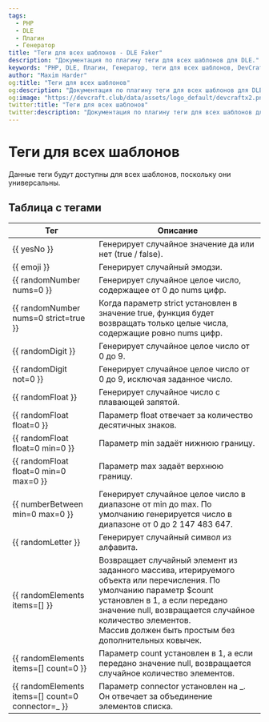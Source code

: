 ```yaml
---
tags:
  - PHP
  - DLE
  - Плагин
  - Генератор
title: "Теги для всех шаблонов - DLE Faker"
description: "Документация по плагину теги для всех шаблонов для DLE."
keywords: "PHP, DLE, Плагин, Генератор, теги для всех шаблонов, DevCraft, документация"
author: "Maxim Harder"
og:title: "Теги для всех шаблонов"
og:description: "Документация по плагину теги для всех шаблонов для DLE."
og:image: "https://devcraft.club/data/assets/logo_default/devcraftx2.png"
twitter:title: "Теги для всех шаблонов"
twitter:description: "Документация по плагину теги для всех шаблонов для DLE."
---
```


# Теги для всех шаблонов

Данные теги будут доступны для всех шаблонов, поскольку они универсальны.

## Таблица с тегами

| Тег                                               | Описание                                                                                                                                                                                                                                                                     |
|---------------------------------------------------|------------------------------------------------------------------------------------------------------------------------------------------------------------------------------------------------------------------------------------------------------------------------------|
| {{ yesNo }}                                       | Генерирует случайное значение да или нет (true / false).                                                                                                                                                                                                                     |
| {{ emoji }}                                       | Генерирует случайный эмодзи.                                                                                                                                                                                                                                                 |
| {{ randomNumber nums=0 }}                         | Генерирует случайное целое число, содержащее от 0 до nums цифр.                                                                                                                                                                                                              |
| {{ randomNumber nums=0 strict=true }}             | Когда параметр strict установлен в значение true, функция будет возвращать только целые числа, содержащие ровно nums цифр.                                                                                                                                                   |
| {{ randomDigit }}                                 | Генерирует случайное целое число от 0 до 9.                                                                                                                                                                                                                                  |
| {{ randomDigit not=0 }}                           | Генерирует случайное целое число от 0 до 9, исключая заданное число.                                                                                                                                                                                                         |
| {{ randomFloat }}                                 | Генерирует случайное число с плавающей запятой.                                                                                                                                                                                                                              |
| {{ randomFloat float=0 }}                         | Параметр float отвечает за количество десятичных знаков.                                                                                                                                                                                                                     |
| {{ randomFloat float=0 min=0 }}                   | Параметр min задаёт нижнюю границу.                                                                                                                                                                                                                                          |
| {{ randomFloat float=0 min=0 max=0 }}             | Параметр max задаёт верхнюю границу.                                                                                                                                                                                                                                         |
| {{ numberBetween min=0 max=0 }}                   | Генерирует случайное целое число в диапазоне от min до max. По умолчанию генерируется число в диапазоне от 0 до 2 147 483 647.                                                                                                                                               |
| {{ randomLetter }}                                | Генерирует случайный символ из алфавита.                                                                                                                                                                                                                                     |
| {{ randomElements items=[] }}                     | Возвращает случайный элемент из заданного массива, итерируемого объекта или перечисления. По умолчанию параметр $count установлен в 1, а если передано значение null, возвращается случайное количество элементов.<br>Массив должен быть простым без дополнительных ковычек. |
| {{ randomElements items=[] count=0 }}             | Параметр count установлен в 1, а если передано значение null, возвращается случайное количество элементов.                                                                                                                                                                   |
| {{ randomElements items=[] count=0 connector=_ }} | Параметр connector установлен на _. Он отвечает за объединение элементов списка.                                                                                                                                                                                             |
